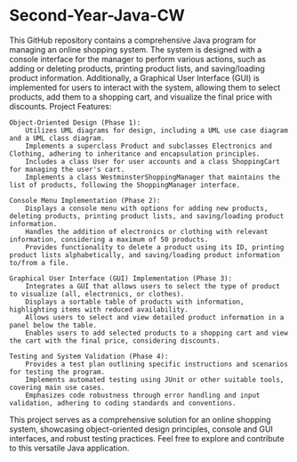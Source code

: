 # Second-Year-Java-CW

This GitHub repository contains a comprehensive Java program for managing an online shopping system. The system is designed with a console interface for the manager to perform various actions, such as adding or deleting products, printing product lists, and saving/loading product information. Additionally, a Graphical User Interface (GUI) is implemented for users to interact with the system, allowing them to select products, add them to a shopping cart, and visualize the final price with discounts.
Project Features:

    Object-Oriented Design (Phase 1):
        Utilizes UML diagrams for design, including a UML use case diagram and a UML class diagram.
        Implements a superclass Product and subclasses Electronics and Clothing, adhering to inheritance and encapsulation principles.
        Includes a class User for user accounts and a class ShoppingCart for managing the user's cart.
        Implements a class WestminsterShoppingManager that maintains the list of products, following the ShoppingManager interface.

    Console Menu Implementation (Phase 2):
        Displays a console menu with options for adding new products, deleting products, printing product lists, and saving/loading product information.
        Handles the addition of electronics or clothing with relevant information, considering a maximum of 50 products.
        Provides functionality to delete a product using its ID, printing product lists alphabetically, and saving/loading product information to/from a file.

    Graphical User Interface (GUI) Implementation (Phase 3):
        Integrates a GUI that allows users to select the type of product to visualize (all, electronics, or clothes).
        Displays a sortable table of products with information, highlighting items with reduced availability.
        Allows users to select and view detailed product information in a panel below the table.
        Enables users to add selected products to a shopping cart and view the cart with the final price, considering discounts.

    Testing and System Validation (Phase 4):
        Provides a test plan outlining specific instructions and scenarios for testing the program.
        Implements automated testing using JUnit or other suitable tools, covering main use cases.
        Emphasizes code robustness through error handling and input validation, adhering to coding standards and conventions.

This project serves as a comprehensive solution for an online shopping system, showcasing object-oriented design principles, console and GUI interfaces, and robust testing practices. Feel free to explore and contribute to this versatile Java application.

